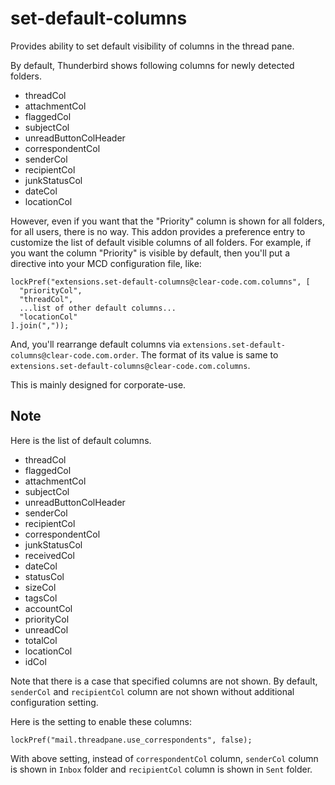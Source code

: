 set-default-columns
===================

Provides ability to set default visibility of columns in the thread pane.

By default, Thunderbird shows following columns for newly detected folders.

 * threadCol
 * attachmentCol
 * flaggedCol
 * subjectCol
 * unreadButtonColHeader
 * correspondentCol
 * senderCol
 * recipientCol
 * junkStatusCol
 * dateCol
 * locationCol

However, even if you want that the "Priority" column is shown for all folders, for all users, there is no way.
This addon provides a preference entry to customize the list of default visible columns of all folders.
For example, if you want the column "Priority" is visible by default, then you'll put a directive into your MCD configuration file, like:

    lockPref("extensions.set-default-columns@clear-code.com.columns", [
      "priorityCol",
      "threadCol",
      ...list of other default columns...
      "locationCol"
    ].join(","));

And, you'll rearrange default columns via `extensions.set-default-columns@clear-code.com.order`. The format of its value is same to `extensions.set-default-columns@clear-code.com.columns`.

This is mainly designed for corporate-use.

Note
----

Here is the list of default columns.

 * threadCol
 * flaggedCol
 * attachmentCol
 * subjectCol
 * unreadButtonColHeader
 * senderCol
 * recipientCol
 * correspondentCol
 * junkStatusCol
 * receivedCol
 * dateCol
 * statusCol
 * sizeCol
 * tagsCol
 * accountCol
 * priorityCol
 * unreadCol
 * totalCol
 * locationCol
 * idCol

Note that there is a case that specified columns are not shown. By default, `senderCol` and `recipientCol` column are not shown without additional configuration setting.

Here is the setting to enable these columns:

    lockPref("mail.threadpane.use_correspondents", false);

With above setting, instead of `correspondentCol` column, `senderCol` column is shown in `Inbox` folder and `recipientCol` column is shown in `Sent` folder.
